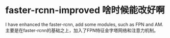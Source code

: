 # faster-rcnn-improved 啥时候能改好啊
I have enhanced the faster-rcnn, add some modules, such as FPN and AM.主要是在faster-rcnn的基础之上，加入了FPN特征金字塔网络和注意力机制。
